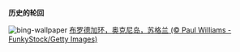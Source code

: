 
**历史的轮回**

![bing-wallpaper](https://www.bing.com/th?id=OHR.OrkneyStones_ZH-CN2287350110_1920x1080.jpg)
[布罗德加环，奥克尼岛，苏格兰 (© Paul Williams - FunkyStock/Getty Images)](https://www.bing.com/search?q=%E5%B8%83%E7%BD%97%E5%BE%B7%E5%8A%A0%E7%8E%AF&amp;form=hpcapt&amp;mkt=zh-cn)
  